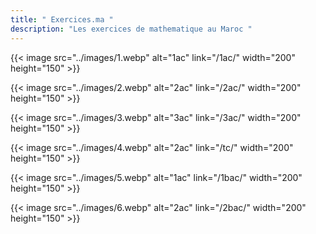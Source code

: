 ```yaml
---
title: " Exercices.ma "
description: "Les exercices de mathematique au Maroc "
---
```


{{< image src="../images/1.webp" alt="1ac" link="/1ac/" width="200" height="150" >}}

{{< image src="../images/2.webp" alt="2ac" link="/2ac/" width="200" height="150" >}}

{{< image src="../images/3.webp" alt="3ac" link="/3ac/" width="200" height="150" >}}

{{< image src="../images/4.webp" alt="2ac" link="/tc/" width="200" height="150" >}}

{{< image src="../images/5.webp" alt="1ac" link="/1bac/" width="200" height="150" >}}

{{< image src="../images/6.webp" alt="2ac" link="/2bac/" width="200" height="150" >}}
